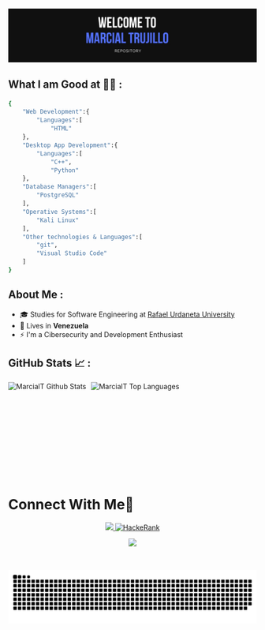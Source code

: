 <br>

<div align="center"> <img src="https://raw.githubusercontent.com/MarcialT/MarcialT/main/banner.jpg">   </div>

## What I am Good at 🧑‍💻 :

```sh
{
    "Web Development":{
        "Languages":[
            "HTML"
    },
    "Desktop App Development":{
        "Languages":[
            "C++",
            "Python"
    },
    "Database Managers":[
        "PostgreSQL"
    ],
    "Operative Systems":[
        "Kali Linux"
    ],
    "Other technologies & Languages":[
        "git",
        "Visual Studio Code"
    ]
}
```

## About Me :

- 🎓 Studies for Software Engineering at [Rafael Urdaneta University](https://uru.edu)
- 🏡 Lives in **Venezuela**
- ⚡ I'm a Cibersecurity and Development Enthusiast



## GitHub Stats 📈 :

<div style="display: flex; gap: 10px;">
  <img alt="MarcialT Github Stats" src="https://github-readme-stats.vercel.app/api/?username=MarcialT&show_icons=true&include_all_commits=true&count_private=true&theme=react&hide_border=true&bg_color=1F222E&title_color=1E90FF&icon_color=1E90FF" height="192px"/>
  <img alt="MarcialT Top Languages" src="https://github-readme-stats.vercel.app/api/top-langs/?username=MarcialT&langs_count=8&layout=compact&theme=react&hide_border=true&bg_color=1F222E&title_color=1E90FF&icon_color=1E90FF" height="192px"/>
</div>

<h1>Connect With Me🤝</h1>

<!--icons and links-->
<p align="center">
<a href="https://mail.google.com/mail/u/0/?source=mailto&to=Marcialtrujillo.1234@gmail.com&fs=1&tf=cm"> <img src="https://img.shields.io/badge/Gmail-D14836?style=for-the-badge&logo=gmail&logoColor=white">  </a>
<a href="https://www.hackerrank.com/profile/marcialtrujillo1" target="blank"><img  src="https://img.shields.io/badge/-Hackerrank-2EC866?style=for-the-badge&logo=HackerRank&logoColor=white" alt="HackeRank" /></a>

<div align="center">
  
[![](https://visitcount.itsvg.in/api?id=MarcialT=Profile%20Views&color=1&icon=1&pretty=true)](https://visitcount.itsvg.in)
  
</div>

 <br>
  <p align="center">
  <img src="https://github.com/DHANOLA/DHANOLA/raw/output/github-contribution-grid-snake.svg" alt="snake"></center>
</p>


<br>
